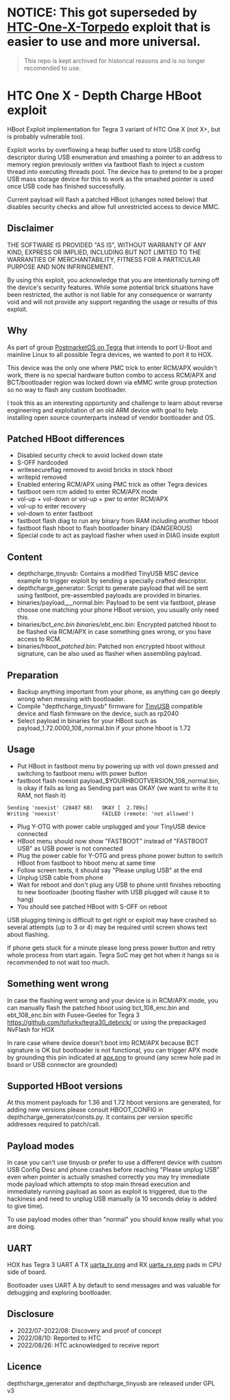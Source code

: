 # NOTICE: This got superseded by [HTC-One-X-Torpedo](https://github.com/IonAgorria/HTC-One-X-Torpedo) exploit that is easier to use and more universal.
> This repo is kept archived for historical reasons and is no longer recomended to use.

# HTC One X - Depth Charge HBoot exploit

HBoot Exploit implementation for Tegra 3 variant of HTC One X (not X+, but is probably vulnerable too).

Exploit works by overflowing a heap buffer used to store USB config descriptor during USB enumeration and smashing a pointer to an address to memory region previously written via fastboot flash to inject a custom thread into executing threads pool. The device has to pretend to be a proper USB mass storage device for this to work as the smashed pointer is used once USB code has finished successfully.

Current payload will flash a patched HBoot (changes noted below) that disables security checks and allow full unrestricted access to device MMC.

## Disclaimer

THE SOFTWARE IS PROVIDED "AS IS", WITHOUT WARRANTY OF ANY KIND, EXPRESS OR IMPLIED, INCLUDING BUT NOT LIMITED TO THE WARRANTIES OF MERCHANTABILITY, FITNESS FOR A PARTICULAR PURPOSE AND NON INFRINGEMENT.

By using this exploit, you acknowledge that you are intentionally turning off the device's security features. While some potential brick situations have been restricted, the author is not liable for any consequence or warranty void and will not provide any support regarding the usage or results of this exploit.

## Why

As part of group [PostmarketOS on Tegra](https://t.me/pmos_on_tf) that intends to port U-Boot and mainline Linux to all possible Tegra devices, we wanted to port it to HOX.

This device was the only one where PMC trick to enter RCM/APX wouldn't work, there is no special hardware button combo to access RCM/APX and BCT/bootloader region was locked down via eMMC write group protection so no way to flash any custom bootloader.

I took this as an interesting opportunity and challenge to learn about reverse engineering and exploitation of an old ARM device with goal to help installing open source counterparts instead of vendor bootloader and OS.

## Patched HBoot differences

- Disabled security check to avoid locked down state
- S-OFF hardcoded
- writesecureflag removed to avoid bricks in stock hboot
- writepid removed
- Enabled entering RCM/APX using PMC trick as other Tegra devices
- fastboot oem rcm added to enter RCM/APX mode
- vol-up + vol-down or vol-up + pwr to enter RCM/APX
- vol-up to enter recovery
- vol-down to enter fastboot
- fastboot flash diag to run any binary from RAM including another hboot
- fastboot flash hboot to flash bootloader binary (DANGEROUS)
- Special code to act as payload flasher when used in DIAG inside exploit

## Content

- depthcharge_tinyusb: Contains a modified TinyUSB MSC device example to trigger exploit by sending a specially crafted descriptor.
- depthcharge_generator: Script to generate payload that will be sent using fastboot, pre-assembled payloads are provided in binaries.
- binaries/payload_*_*_normal.bin: Payload to be sent via fastboot, please choose one matching your phone HBoot version, you usually only need this.
- binaries/bct_*_enc.bin binaries/ebt_*_enc.bin: Encrypted patched hboot to be flashed via RCM/APX in case something goes wrong, or you have access to RCM.
- binaries/hboot_*_patched_*.bin: Patched non encrypted hboot without signature, can be also used as flasher when assembling payload.

## Preparation

- Backup anything important from your phone, as anything can go deeply wrong when messing with bootloader.
- Compile "depthcharge_tinyusb" firmware for [TinyUSB](https://docs.tinyusb.org/) compatible device and flash firmware on the device, such as rp2040
- Select payload in binaries for your HBoot such as payload_1.72.0000_108_normal.bin if your phone hboot is 1.72

## Usage

- Put HBoot in fastboot menu by powering up with vol down pressed and switching to fastboot menu with power button
- fastboot flash noexist payload_$YOURHBOOTVERSION_108_normal.bin, is okay if fails as long as Sending part was OKAY (we want to write it to RAM, not flash it)
```
Sending 'noexist' (20487 KB)   OKAY [  2.709s]
Writing 'noexist'              FAILED (remote: 'not allowed')
```
- Plug Y-OTG with power cable unplugged and your TinyUSB device connected
- HBoot menu should now show "FASTBOOT" instead of "FASTBOOT USB" as USB power is not connected
- Plug the power cable for Y-OTG and press phone power button to switch HBoot from fastboot to hboot menu at same time
- Follow screen texts, it should say "Please unplug USB" at the end
- Unplug USB cable from phone
- Wait for reboot and don't plug any USB to phone until finishes rebooting to new bootloader (booting flasher with USB plugged will cause it to hang)
- You should see patched HBoot with S-OFF on reboot

USB plugging timing is difficult to get right or exploit may have crashed so several attempts (up to 3 or 4) may be required until screen shows text about flashing.

If phone gets stuck for a minute please long press power button and retry whole process from start again.
Tegra SoC may get hot when it hangs so is recommended to not wait too much.

## Something went wrong

In case the flashing went wrong and your device is in RCM/APX mode, you can manually flash the patched hboot using bct_108_enc.bin and ebt_108_enc.bin
with Fusee-Geelee for Tegra 3 https://github.com/tofurky/tegra30_debrick/ or using the prepackaged NvFlash for HOX

In rare case where device doesn't boot into RCM/APX because BCT signature is OK but bootloader is not functional, you can trigger APX mode by grounding this pin indicated at [apx.png](/images/apx.png) to ground (any screw hole pad in board or USB connector are grounded)

## Supported HBoot versions

At this moment payloads for 1.36 and 1.72 hboot versions are generated, for adding new versions please consult HBOOT_CONFIG in depthcharge_generator/consts.py.
It contains per version specific addresses required to patch/call.

## Payload modes

In case you can't use tinyusb or prefer to use a different device with custom USB Config Desc and phone crashes before reaching "Please unplug USB" even when 
pointer is actually smashed correctly you may try immediate mode payload which attempts to stop main thread execution and immediately running payload as soon
as exploit is triggered, due to the hackiness and need to unplug USB manually (a 10 seconds delay is added to give time).

To use payload modes other than "normal" you should know really what you are doing.

## UART

HOX has Tegra 3 UART A TX [uarta_tx.png](/images/uarta_tx.png) and RX [uarta_rx.png](/images/uarta_rx.png) pads in CPU side of board.

Bootloader uses UART A by default to send messages and was valuable for debugging and exploring bootloader.

## Disclosure

- 2022/07-2022/08: Discovery and proof of concept
- 2022/08/10: Reported to HTC
- 2022/08/26: HTC acknowledged to receive report

## Licence

depthcharge_generator and depthcharge_tinyusb are released under GPL v3

